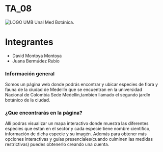 # TA_08
![LOGO UMB](https://user-images.githubusercontent.com/80783452/114795997-7ecbd280-9d55-11eb-85ce-19a2403522d5.png)
Unal Med Botánica.

# Integrantes 
* David Montoya Montoya
* Juana Bermúdez Rubio

### Información general 
Somos un página web donde podrás encontrar y ubicar especies de flora y fauna de la ciudad de Medellín que se encuentran en la universidad Nacional de Colombia Sede Medellín,tambien llamado el segundo jardín botánico de la ciudad.

### ¿Que encontrarás en la página?
Alli podras visualizar un mapa interactivo donde muestra las diferentes especies que estan en el sector y cada especie tiene nombre cientifico, información de dicha especie y su imagén. Además para obtener más opciones interactivas y guías presenciales(cuando culminen las medidas restrictivas) puedes obtenerlo creando una cuenta.


